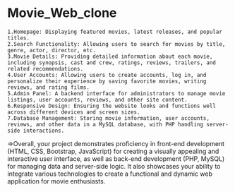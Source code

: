 # Movie_Web_clone
    1.Homepage: Displaying featured movies, latest releases, and popular titles.
    2.Search Functionality: Allowing users to search for movies by title, genre, actor, director, etc.
    3.Movie Details: Providing detailed information about each movie, including synopsis, cast and crew, ratings, reviews, trailers, and related recommendations.
    4.User Accounts: Allowing users to create accounts, log in, and personalize their experience by saving favorite movies, writing reviews, and rating films.
    5.Admin Panel: A backend interface for administrators to manage movie listings, user accounts, reviews, and other site content.
    6.Responsive Design: Ensuring the website looks and functions well across different devices and screen sizes.
    7.Database Management: Storing movie information, user accounts, reviews, and other data in a MySQL database, with PHP handling server-side interactions.

=>Overall, your project demonstrates proficiency in front-end development (HTML, CSS, Bootstrap, JavaScript) for creating a visually appealing and interactive user interface, as well as back-end development (PHP, MySQL) for managing data and server-side logic. It also showcases your ability to integrate various technologies to create a functional and dynamic web application for movie enthusiasts.
